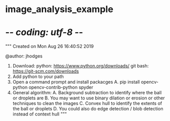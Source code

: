 # image_analysis_example

# -*- coding: utf-8 -*-
"""
Created on Mon Aug 26 16:40:52 2019

@author: jhodges

1. Download: 
    python: https://www.python.org/downloads/
    git bash: https://git-scm.com/downloads
2. Add python to your path
3. Open a command prompt and install packacges
   A. pip install opencv-python opencv-contrib-python spyder
4. General algorithm:
   A. Background subtraction to identify where the ball or droplets are
   B. You may want to use binary dilation or erosion or other techniques to clean the images
   C. Convex hull to identify the extents of the ball or droplets
   D. You could also do edge detection / blob detection instead of context hull
"""
